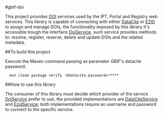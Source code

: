 #gbif-doi

This project provides [DOI](https://en.wikipedia.org/wiki/Digital_object_identifier) services used by the IPT, Portal and Registry web services. 
This library is capable of connecting with either [DataCite](https://www.datacite.org/) or [EZID](http://ezid.cdlib.org/) to assign and manage DOIs, 
the functionality exposed by this library it's accessible trough the interface [DoiService](/src/main/java/org/gbif/doi/service/DoiService.java), such service
provides methods to: resolve, register, reserve, delete and update DOIs and the related metadata.

##To build this project

Execute the Maven command passing as parameter GBIF's datacite password.

```
  mvn clean package verify -Ddatacite.password=*****
```

##How to use this library

The consumer of this library must decide which provider of the service [DoiService](/src/main/java/org/gbif/doi/service/DoiService.java) prefer to use,
the provided implementations are [DataCiteService](/src/main/java/org/gbif/doi/service/datacite/DataCiteService.java) and [EzidService](/src/main/java/org/gbif/doi/service/ezid/EzidService.java);
both implementations require an username and password to connect to the specific service.
